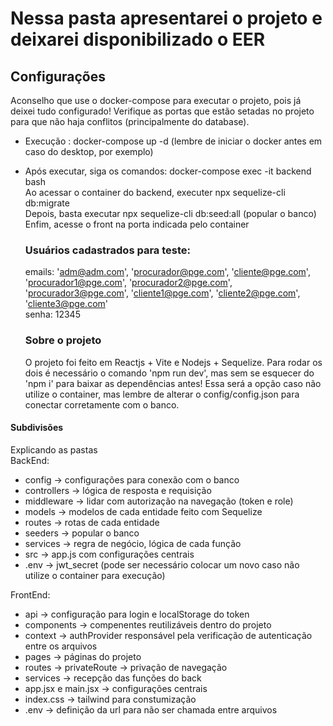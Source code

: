 # Nessa pasta apresentarei o projeto e deixarei disponibilizado o EER

## Configurações
Aconselho que use o docker-compose para executar o projeto, pois já deixei tudo configurado! Verifique as portas que estão setadas no projeto para que não haja conflitos (principalmente do database).
- Execução : docker-compose up -d (lembre de iniciar o docker antes em caso do desktop, por exemplo)
- Após executar, siga os comandos:
  docker-compose exec -it backend bash </br>
  Ao acessar o container do backend, executer npx sequelize-cli db:migrate </br>
  Depois, basta executar npx sequelize-cli db:seed:all (popular o banco) </br>
  Enfim, acesse o front na porta indicada pelo container

  ### Usuários cadastrados para teste:
  emails: 
  'adm@adm.com',
              'procurador@pge.com',
              'cliente@pge.com',
              'procurador1@pge.com',
              'procurador2@pge.com',
              'procurador3@pge.com',
              'cliente1@pge.com',
              'cliente2@pge.com',
              'cliente3@pge.com' </br>
              senha: 12345

  ### Sobre o projeto
  O projeto foi feito em Reactjs + Vite e Nodejs + Sequelize. Para rodar os dois é necessário o comando 'npm run dev', mas sem se esquecer do 'npm i' para baixar as dependências antes! Essa será a opção caso não utilize o container, mas lembre de alterar o config/config.json para conectar corretamente com o banco.

#### Subdivisões
  Explicando as pastas </br>
  BackEnd:
  - config -> configurações para conexão com o banco
  - controllers -> lógica de resposta e requisição
  - middleware -> lidar com autorização na navegação (token e role)
  - models -> modelos de cada entidade feito com Sequelize
  - routes -> rotas de cada entidade
  - seeders -> popular o banco
  - services -> regra de negócio, lógica de cada função
  - src -> app.js com configurações centrais
  - .env -> jwt_secret (pode ser necessário colocar um novo caso não utilize o container para execução)

  FrontEnd:
  - api -> configuração para login e localStorage do token
  - components -> compenentes reutilizáveis dentro do projeto
  - context -> authProvider responsável pela verificação de autenticação entre os arquivos
  - pages -> páginas do projeto
  - routes -> privateRoute -> privação de navegação
  - services -> recepção das funções do back
  - app.jsx e main.jsx -> configurações centrais
  - index.css -> tailwind para constumização
  - .env -> definição da url para não ser chamada entre arquivos
  
